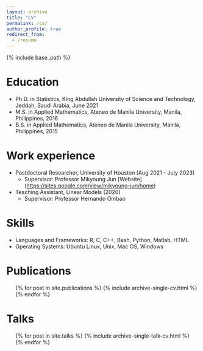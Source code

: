 ```yaml
---
layout: archive
title: "CV"
permalink: /cv/
author_profile: true
redirect_from:
  - /resume
---
```


{% include base_path %}

Education
======
* Ph.D. in Statistics, King Abdullah University of Science and Technology, Jeddah, Saudi Arabia, June 2021
* M.S. in Applied Mathematics, Ateneo de Manila University, Manila, Philippines, 2016
* B.S. in Applied Mathematics, Ateneo de Manila University, Manila, Philippines, 2015

Work experience
======
* Postdoctoral Researcher, University of Houston (Aug 2021 - July 2023)
  * Supervisor: Professor Mikyoung Jun [Website] (https://sites.google.com/view/mikyoung-jun/home)
* Teaching Assistant, Linear Models (2020)
  * Supervisor: Professor Hernando Ombao

Skills
======
* Languages and Frameworks: R, C, C++, Bash, Python, Matlab, HTML
* Operating Systems: Ubuntu Linux, Unix, Mac OS, Windows

Publications
======
  <ul>{% for post in site.publications %}
    {% include archive-single-cv.html %}
  {% endfor %}</ul>
  
Talks
======
  <ul>{% for post in site.talks %}
    {% include archive-single-talk-cv.html %}
  {% endfor %}</ul>
  

